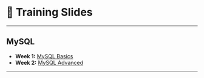 # 📑 Training Slides

---

## MySQL
- **Week 1:** [MySQL Basics](https://docs.google.com/presentation/d/1R0AxYApTLGdRIRD6nuZOqoDmRH0inrCedFOQf6-P8e0/edit?usp=sharing)
- **Week 2:** [MySQL Advanced](https://docs.google.com/presentation/d/1ckmQuuAWvrilB45Htv-1IkCa6YE6NCn7zc2eCH-K4rc/edit?usp=sharing)

--- 

